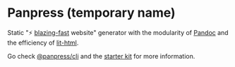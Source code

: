 # Panpress (temporary name)

Static ":zap: [blazing-fast](https://twitter.com/noel_mace/status/1296127277353312257) website" generator with the modularity of [Pandoc](https://pandoc.org) and the efficiency of [lit-html](lit-html.polymer-project.org/).

Go check [@panpress/cli](./cli) and the [starter kit](./starter) for more information.

